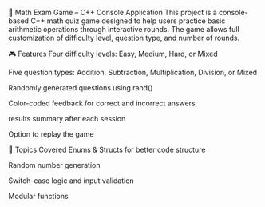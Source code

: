 🧠 Math Exam Game – C++ Console Application
This project is a console-based C++ math quiz game designed to help users practice basic arithmetic operations through interactive rounds. The game allows full customization of difficulty level, question type, and number of rounds.

🎮 Features
Four difficulty levels: Easy, Medium, Hard, or Mixed

Five question types: Addition, Subtraction, Multiplication, Division, or Mixed

Randomly generated questions using rand()

Color-coded feedback for correct and incorrect answers

results summary after each session

Option to replay the game

📌 Topics Covered
Enums & Structs for better code structure

Random number generation

Switch-case logic and input validation

Modular functions 

